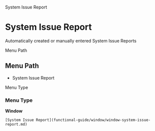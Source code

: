 
System Issue Report
# System Issue Report


Automatically created or manually entered System Issue Reports

Menu Path
## Menu Path



- System Issue Report

Menu Type
### Menu Type

**Window**


```
[System Issue Report](functional-guide/window/window-system-issue-report.md)
```